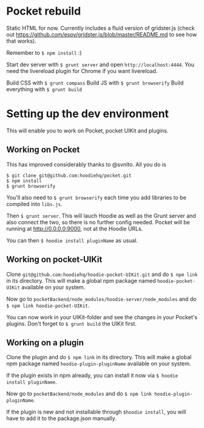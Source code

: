 # Pocket rebuild

Static HTML for now. Currently includes a fluid version of gridster.js (check out https://github.com/espy/gridster.js/blob/master/README.md to see how that works).

Remember to `$ npm install` :)

Start dev server with `$ grunt server` and open `http://localhost:4444`.
You need the livereload plugin for Chrome if you want livereload.

Build CSS with `$ grunt compass`
Build JS with `$ grunt browserify`
Build everything with `$ grunt build`

# Setting up the dev environment

This will enable you to work on Pocket, pocket UIKit and plugins.

## Working on Pocket

This has improved considerably thanks to @svnlto. All you do is

````
$ git clone git@github.com:hoodiehq/pocket.git
$ npm install
$ grunt browserify
````

You'll also need to `$ grunt browserify` each time you add libraries to be compiled into `libs.js`.

Then `$ grunt server`. This will lauch Hoodie as well as the Grunt server and also connect the two, so there is no further config needed. Pocket will be running at http://0.0.0.0:9000, not at the Hoodie URLs.

You can then `$ hoodie install pluginName` as usual.

## Working on pocket-UIKit

Clone `git@github.com:hoodiehq/hoodie-pocket-UIKit.git` and do `$ npm link` in its directory. This will make a global npm package named `hoodie-pocket-UIKit` available on your system.

Now go to `pocketBackend/node_modules/hoodie-server/node_modules` and do `$ npm link hoodie-pocket-UIKit`.

You can now work in your UIKit-folder and see the changes in your Pocket's plugins. Don't forget to `$ grunt build` the UIKit first.

## Working on a plugin

Clone the plugin and do `$ npm link` in its directory. This will make a global npm package named `hoodie-plugin-pluginName` available on your system.

If the plugin exists in npm already, you can install it now via `$ hoodie install pluginName`.

Now go to `pocketBackend/node_modules` and do `$ npm link hoodie-plugin-pluginName`.

If the plugin is new and not installable through `$hoodie install`, you will have to add it to the package.json manually.

